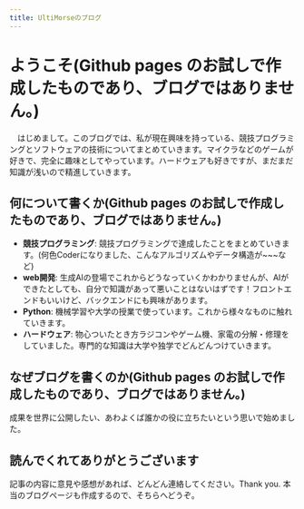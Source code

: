 ```yaml
---
title: UltiMorseのブログ
---
```


# ようこそ(Github pages のお試しで作成したものであり、ブログではありません。)
　はじめまして。このブログでは、私が現在興味を持っている、競技プログラミングとソフトウェアの技術についてまとめていきます。マイクラなどのゲームが好きで、完全に趣味としてやっています。ハードウェアも好きですが、まだまだ知識が浅いので精進していきます。


## 何について書くか(Github pages のお試しで作成したものであり、ブログではありません。)

- **競技プログラミング**: 競技プログラミングで達成したことをまとめていきます。(何色Coderになりました、こんなアルゴリズムやデータ構造が~~~など)
- **web開発**: 生成AIの登場でこれからどうなっていくかわかりませんが、AIができたとしても、自分で知識があって悪いことはないはずです！フロントエンドもいいけど、バックエンドにも興味があります。
- **Python**: 機械学習や大学の授業で使っています。これから様々なものに触れていきます。
- **ハードウェア**: 物心ついたとき方ラジコンやゲーム機、家電の分解・修理をしていました。専門的な知識は大学や独学でどんどんつけていきます。

## なぜブログを書くのか(Github pages のお試しで作成したものであり、ブログではありません。)

成果を世界に公開したい、あわよくば誰かの役に立ちたいという思いで始めました。

## 読んでくれてありがとうございます

記事の内容に意見や感想があれば、どんどん連絡してください。Thank you. 本当のブログページも作成するので、そちらへどうぞ。
